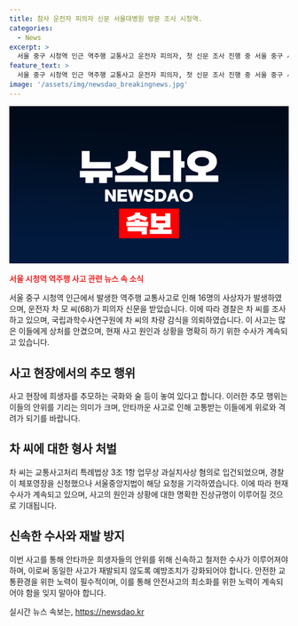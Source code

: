 ```yaml
---
title: 참사 운전자 피의자 신문 서울대병원 방문 조사 시청역.
categories:
  - News
excerpt: >
  서울 중구 시청역 인근 역주행 교통사고 운전자 피의자, 첫 신문 조사 진행 중 서울 중구 시청역 인근에서 발생한 역주행 교통사고의 운전자인 차 모 씨(68)가 경찰의 첫 피의자 신문을 받고 있다. 이 사고로 16명이 사상을 입었으며, 운전자는 업무상 과실치사상 혐의로 입건됐다. 경찰은 국립과학수사연구원에 차량 감식을 의뢰했으며, 체포 영장은 기각됐다. 현장에서는 희생자들을 추모하는 국화와 술이 놓였다.
feature_text: >
  서울 중구 시청역 인근 역주행 교통사고 운전자 피의자, 첫 신문 조사 진행 중 서울 중구 시청역 인근에서 발생한 역주행 교통사고의 운전자인 차 모 씨(68)가 경찰의 첫 피의자 신문을 받고 있다. 이 사고로 16명이 사상을 입었으며, 운전자는 업무상 과실치사상 혐의로 입건됐다. 경찰은 국립과학수사연구원에 차량 감식을 의뢰했으며, 체포 영장은 기각됐다. 현장에서는 희생자들을 추모하는 국화와 술이 놓였다.
image: '/assets/img/newsdao_breakingnews.jpg'
---
```


<p><img src="/assets/img/newsdao_breakingnews.jpg" alt="ranknews 속보" /></p>

<p><b><span style="color: #ee2323;">서울 시청역 역주행 사고 관련 뉴스 속 소식</span></b></p>

<p data-ke-size="size16">서울 중구 시청역 인근에서 발생한 역주행 교통사고로 인해 16명의 사상자가 발생하였으며, 운전자 차 모 씨(68)가 피의자 신문을 받았습니다. 이에 따라 경찰은 차 씨를 조사하고 있으며, 국립과학수사연구원에 차 씨의 차량 감식을 의뢰하였습니다. 이 사고는 많은 이들에게 상처를 안겼으며, 현재 사고 원인과 상황을 명확히 하기 위한 수사가 계속되고 있습니다.</p>

<h2 data-ke-size="size26">사고 현장에서의 추모 행위</h2>

<p data-ke-size="size16">사고 현장에 희생자를 추모하는 국화와 술 등이 놓여 있다고 합니다. 이러한 추모 행위는 이들의 안위를 기리는 의미가 크며, 안타까운 사고로 인해 고통받는 이들에게 위로와 격려가 되기를 바랍니다.</p>

<h2 data-ke-size="size26">차 씨에 대한 형사 처벌</h2>

<p data-ke-size="size16">차 씨는 교통사고처리 특례법상 3조 1항 업무상 과실치사상 혐의로 입건되었으며, 경찰이 체포영장을 신청했으나 서울중앙지법이 해당 요청을 기각하였습니다. 이에 따라 현재 수사가 계속되고 있으며, 사고의 원인과 상황에 대한 명확한 진상규명이 이루어질 것으로 기대됩니다.</p>

<h2 data-ke-size="size26">신속한 수사와 재발 방지</h2>

<p data-ke-size="size16">이번 사고를 통해 안타까운 희생자들의 안위를 위해 신속하고 철저한 수사가 이루어져야 하며, 이로써 동일한 사고가 재발되지 않도록 예방조치가 강화되어야 합니다. 안전한 교통환경을 위한 노력이 필수적이며, 이를 통해 안전사고의 최소화를 위한 노력이 계속되어야 함을 잊지 말아야 합니다.</p>
실시간 뉴스 속보는, <a href="https://newsdao.kr" rel="dofollow">https://newsdao.kr</a>


